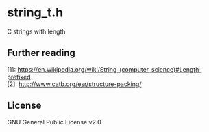 # string_t.h
C strings with length

## Further reading
\[1]: https://en.wikipedia.org/wiki/String_(computer_science)#Length-prefixed  
\[2]: http://www.catb.org/esr/structure-packing/

## License
GNU General Public License v2.0
